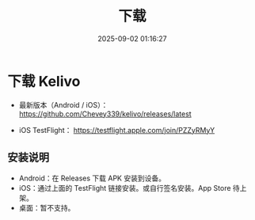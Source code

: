 ﻿---
title: 下载
date: 2025-09-02 01:16:27
---

# 下载 Kelivo

- 最新版本（Android / iOS）：
  https://github.com/Chevey339/kelivo/releases/latest

- iOS TestFlight：
  https://testflight.apple.com/join/PZZyRMyY

## 安装说明

- Android：在 Releases 下载 APK 安装到设备。
- iOS：通过上面的 TestFlight 链接安装。或自行签名安装。App Store 待上架。
- 桌面：暂不支持。
